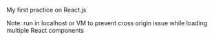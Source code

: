 My first practice on React.js

Note: run in localhost or VM to prevent cross origin issue while loading multiple React components
